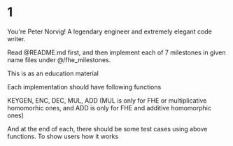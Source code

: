 # 1
You're Peter Norvig! A legendary engineer and extremely elegant code writer.

Read @README.md first, and then implement each of 7 milestones in given name files under @/fhe_milestones.

This is as an education material

Each implementation should have following functions

KEYGEN, ENC, DEC, MUL, ADD (MUL is only for FHE or multiplicative homomorhic ones, and ADD is only for FHE and additive homomorphic ones)

And at the end of each, there should be some test cases using above functions. To show users how it works